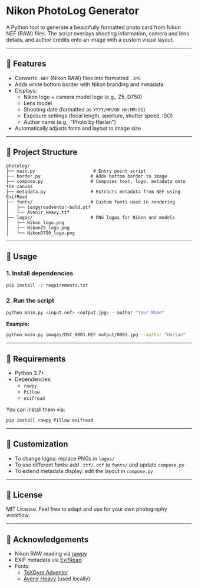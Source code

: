 # Nikon PhotoLog Generator

A Python tool to generate a beautifully formatted photo card from Nikon NEF (RAW) files. The script overlays shooting information, camera and lens details, and author credits onto an image with a custom visual layout.

---

## 📸 Features

- Converts `.NEF` (Nikon RAW) files into formatted `.JPG`
- Adds white bottom border with Nikon branding and metadata
- Displays:
  - Nikon logo + camera model logo (e.g., Z5, D750)
  - Lens model
  - Shooting date (formatted as `YYYY/MM/DD HH:MM:SS`)
  - Exposure settings (focal length, aperture, shutter speed, ISO)
  - Author name (e.g., "Photo by Harlan")
- Automatically adjusts fonts and layout to image size

---

## 🧱 Project Structure

```
photolog/
├── main.py                      # Entry point script
├── border.py                   # Adds bottom border to image
├── compose.py                  # Composes text, logo, metadata onto the canvas
├── metadata.py                 # Extracts metadata from NEF using ExifRead
├── fonts/                      # Custom fonts used in rendering
│   ├── texgyreadventor-bold.otf
│   └── Avenir_Heavy.ttf
├── logos/                      # PNG logos for Nikon and models
│   ├── Nikon_logo.png
│   ├── NikonZ5_logo.png
│   └── NikonD750_logo.png
```

---

## 🚀 Usage

### 1. Install dependencies
```bash
pip install -r requirements.txt
```

### 2. Run the script
```bash
python main.py <input.nef> <output.jpg> --author "Your Name"
```

**Example:**
```bash
python main.py images/DSC_0003.NEF output/0003.jpg --author "Harlan"
```

---

## 📝 Requirements
- Python 3.7+
- Dependencies:
  - `rawpy`
  - `Pillow`
  - `exifread`

You can install them via:
```bash
pip install rawpy Pillow exifread
```

---

## 🧩 Customization
- To change logos: replace PNGs in `logos/`
- To use different fonts: add `.ttf/.otf` to `fonts/` and update `compose.py`
- To extend metadata display: edit the layout in `compose.py`

---

## 📄 License
MIT License. Feel free to adapt and use for your own photography workflow.

---

## 🙌 Acknowledgements
- Nikon RAW reading via [rawpy](https://pypi.org/project/rawpy/)
- EXIF metadata via [ExifRead](https://pypi.org/project/ExifRead/)
- Fonts:
  - [TeXGyre Adventor](https://www.gust.org.pl/projects/e-foundry/tex-gyre/adventor)
  - [Avenir Heavy](https://www.myfonts.com/fonts/linotype/avenir/) (used locally)


